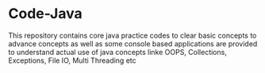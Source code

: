 # Code-Java
This repository contains core java practice codes to clear basic concepts to advance concepts as well as some console based applications are provided to understand actual use of java concepts linke OOPS, Collections, Exceptions, File IO, Multi Threading etc

